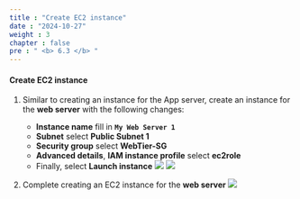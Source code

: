 ```yaml
---
title : "Create EC2 instance"
date : "2024-10-27"
weight : 3
chapter : false
pre : " <b> 6.3 </b> "
---
```


#### Create EC2 instance
1. Similar to creating an instance for the App server, create an instance for the **web server** with the following changes:
    - **Instance name** fill in **`My Web Server 1`**
    - **Subnet** select **Public Subnet 1**
    - **Security group** select **WebTier-SG**
    - **Advanced details**, **IAM instance profile** select **ec2role**
    - Finally, select **Launch instance**
![](/workshop01-AWS-FCJ-2025/images/6-3/01.png?width=50pc)
![](/workshop01-AWS-FCJ-2025/images/6-3/02.png?width=50pc)

2. Complete creating an EC2 instance for the **web server**
![](/workshop01-AWS-FCJ-2025/images/6-3/03.png?width=50pc)
